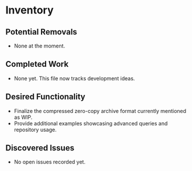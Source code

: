 # Inventory

## Potential Removals
- None at the moment.

## Completed Work
- None yet. This file now tracks development ideas.

## Desired Functionality
- Finalize the compressed zero-copy archive format currently mentioned as WIP.
- Provide additional examples showcasing advanced queries and repository usage.

## Discovered Issues
- No open issues recorded yet.
